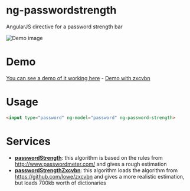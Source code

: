 # ng-passwordstrength

AngularJS directive for a password strength bar

![Demo image](https://raw.github.com/queicherius/ng-passwordstrength/master/demo.png)

# Demo

[You can see a demo of it working here](https://rawgithub.com/queicherius/ng-passwordstrength/master/demo.html) - [Demo with zxcvbn](https://rawgithub.com/queicherius/ng-passwordstrength/master/demo-zxcvbn.html)

# Usage

```html
<input type="password" ng-model="password" ng-password-strength>
```

# Services

- [**passwordStrength**](/scripts/services/passwordStrength.js): this algorithm is based on the rules from http://www.passwordmeter.com/ and gives a rough estimation
- [**passwordStrengthZxcvbn**](/scripts/services/passwordStrengthZxcvbn.js): this algorithm loads the algorithm from https://github.com/lowe/zxcvbn and gives a more realistic estimation, but loads 700kb worth of dictionaries
